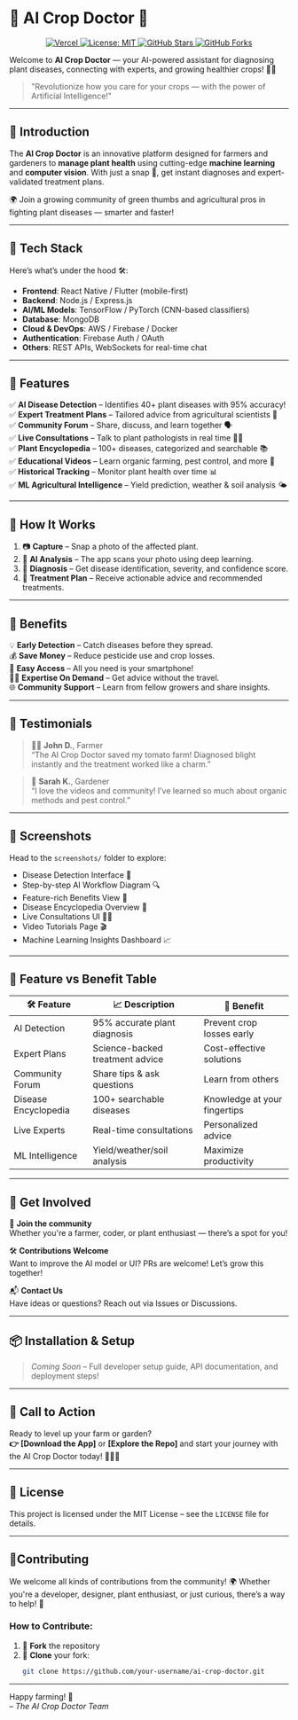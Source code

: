 # 🌿 AI Crop Doctor 🤖
<p align="center">
  <a href="https://shamba-smart-scan.vercel.app/">
    <img alt="Vercel" src="https://img.shields.io/badge/Deployed%20on-Vercel-000?logo=vercel&style=flat-square">
  </a>
  <a href="https://github.com/lewiii254/shamba-smart-scan/blob/main/LICENSE">
    <img alt="License: MIT" src="https://img.shields.io/badge/License-MIT-blue.svg?style=flat-square">
  </a>
  <a href="https://github.com/lewiii254/shamba-smart-scan/stargazers">
    <img alt="GitHub Stars" src="https://img.shields.io/github/stars/lewiii254/shamba-smart-scan?style=flat-square">
  </a>
  <a href="https://github.com/lewiii254/shamba-smart-scan/network/members">
    <img alt="GitHub Forks" src="https://img.shields.io/github/forks/lewiii254/shamba-smart-scan?style=flat-square">
  </a>
</p>

Welcome to **AI Crop Doctor** — your AI-powered assistant for diagnosing plant diseases, connecting with experts, and growing healthier crops! 🚜🌱

> "Revolutionize how you care for your crops — with the power of Artificial Intelligence!"

---

## 🌟 Introduction

The **AI Crop Doctor** is an innovative platform designed for farmers and gardeners to **manage plant health** using cutting-edge **machine learning** and **computer vision**. With just a snap 📸, get instant diagnoses and expert-validated treatment plans.

🌍 Join a growing community of green thumbs and agricultural pros in fighting plant diseases — smarter and faster!

---

## 🧠 Tech Stack

Here’s what’s under the hood 🛠️:

- **Frontend**: React Native / Flutter (mobile-first)
- **Backend**: Node.js / Express.js
- **AI/ML Models**: TensorFlow / PyTorch (CNN-based classifiers)
- **Database**: MongoDB
- **Cloud & DevOps**: AWS / Firebase / Docker
- **Authentication**: Firebase Auth / OAuth
- **Others**: REST APIs, WebSockets for real-time chat

---

## 🚀 Features

✅ **AI Disease Detection** – Identifies 40+ plant diseases with 95% accuracy!  
✅ **Expert Treatment Plans** – Tailored advice from agricultural scientists 🌾  
✅ **Community Forum** – Share, discuss, and learn together 🗣️  
✅ **Live Consultations** – Talk to plant pathologists in real time 👨‍⚕️  
✅ **Plant Encyclopedia** – 100+ diseases, categorized and searchable 📚  
✅ **Educational Videos** – Learn organic farming, pest control, and more 🎥  
✅ **Historical Tracking** – Monitor plant health over time 📊  
✅ **ML Agricultural Intelligence** – Yield prediction, weather & soil analysis 🌤️

---

## 🧪 How It Works

1. 📷 **Capture** – Snap a photo of the affected plant.
2. 🧠 **AI Analysis** – The app scans your photo using deep learning.
3. 🧾 **Diagnosis** – Get disease identification, severity, and confidence score.
4. 💊 **Treatment Plan** – Receive actionable advice and recommended treatments.

---

## 🎁 Benefits

💡 **Early Detection** – Catch diseases before they spread.  
💰 **Save Money** – Reduce pesticide use and crop losses.  
📲 **Easy Access** – All you need is your smartphone!  
👩‍🔬 **Expertise On Demand** – Get advice without the travel.  
🌐 **Community Support** – Learn from fellow growers and share insights.

---

## 💬 Testimonials

> 🧑‍🌾 **John D.**, Farmer  
> “The AI Crop Doctor saved my tomato farm! Diagnosed blight instantly and the treatment worked like a charm.”  

> 🌸 **Sarah K.**, Gardener  
> “I love the videos and community! I’ve learned so much about organic methods and pest control.”

---

## 📸 Screenshots

Head to the `screenshots/` folder to explore:

- Disease Detection Interface 🌿  
- Step-by-step AI Workflow Diagram 🔍  
- Feature-rich Benefits View 🧰  
- Disease Encyclopedia Overview 🦠  
- Live Consultations UI 🧑‍⚕️  
- Video Tutorials Page 🎬  
- Machine Learning Insights Dashboard 📈

---

## 🧾 Feature vs Benefit Table

| 🛠️ Feature | 📈 Description | 🎯 Benefit |
|------------|----------------|-------------|
| AI Detection | 95% accurate plant diagnosis | Prevent crop losses early |
| Expert Plans | Science-backed treatment advice | Cost-effective solutions |
| Community Forum | Share tips & ask questions | Learn from others |
| Disease Encyclopedia | 100+ searchable diseases | Knowledge at your fingertips |
| Live Experts | Real-time consultations | Personalized advice |
| ML Intelligence | Yield/weather/soil analysis | Maximize productivity |

---

## 👥 Get Involved

🌟 **Join the community**  
Whether you're a farmer, coder, or plant enthusiast — there’s a spot for you!

🛠️ **Contributions Welcome**  
Want to improve the AI model or UI? PRs are welcome! Let’s grow this together!

📬 **Contact Us**  
Have ideas or questions? Reach out via Issues or Discussions.

---

## 📦 Installation & Setup

> _Coming Soon_ – Full developer setup guide, API documentation, and deployment steps!

---

## 📢 Call to Action

Ready to level up your farm or garden?  
**👉 [Download the App]** or **[Explore the Repo]** and start your journey with the AI Crop Doctor today! 🌾🤖🚀

---

## 📜 License

This project is licensed under the MIT License – see the `LICENSE` file for details.

---

## 🤝Contributing

We welcome all kinds of contributions from the community! 🌍 Whether you're a developer, designer, plant enthusiast, or just curious, there’s a way to help! 💪

### How to Contribute:

1. 🍴 **Fork** the repository
2. 👯 **Clone** your fork:  
   ```bash
   git clone https://github.com/your-username/ai-crop-doctor.git

---

Happy farming! 🌻  
_– The AI Crop Doctor Team_

